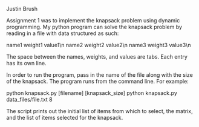 Justin Brush

Assignment 1 was to implement the knapsack problem using dynamic programming. My python program can solve the knapsack problem by reading in a file with data structured as such:

name1 weight1 value1\n
name2 weight2 value2\n
name3 weight3 value3\n

The space between the names, weights, and values are tabs. Each entry has its own line.

In order to run the program, pass in the name of the file along with the size of the knapsack. The program runs from the command line. For example:

python knapsack.py [filename] [knapsack_size]
python knapsack.py data_files/file.txt 8

The script prints out the initial list of items from which to select, the matrix, and the list of items selected for the knapsack.

